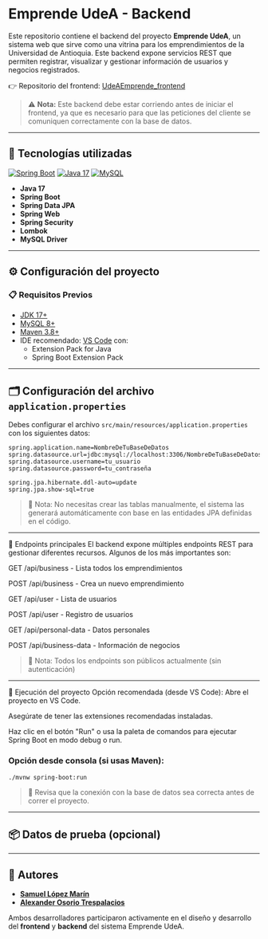 # Emprende UdeA - Backend

Este repositorio contiene el backend del proyecto **Emprende UdeA**, un sistema web que sirve como una vitrina para los emprendimientos de la Universidad de Antioquia. Este backend expone servicios REST que permiten registrar, visualizar y gestionar información de usuarios y negocios registrados.

👉 Repositorio del frontend: [UdeAEmprende_frontend](https://github.com/SamKarsa/UdeAEmprende_frontend)


> ⚠️ **Nota:** Este backend debe estar corriendo antes de iniciar el frontend, ya que es necesario para que las peticiones del cliente se comuniquen correctamente con la base de datos.

---

## 🧰 Tecnologías utilizadas

[![Spring Boot](https://img.shields.io/badge/Spring_Boot-6DB33F?style=for-the-badge&logo=spring&logoColor=white)](https://spring.io/projects/spring-boot)
[![Java 17](https://img.shields.io/badge/Java-17-007396?style=for-the-badge&logo=openjdk&logoColor=white)](https://openjdk.org/projects/jdk/17/)
[![MySQL](https://img.shields.io/badge/MySQL-4479A1?style=for-the-badge&logo=mysql&logoColor=white)](https://www.mysql.com/)

- **Java 17**
- **Spring Boot**
- **Spring Data JPA**
- **Spring Web**
- **Spring Security**
- **Lombok**
- **MySQL Driver**

---

## ⚙️ Configuración del proyecto

### 📋 Requisitos Previos

- [JDK 17+](https://adoptium.net/)
- [MySQL 8+](https://dev.mysql.com/downloads/)
- [Maven 3.8+](https://maven.apache.org/)
- IDE recomendado: [VS Code](https://code.visualstudio.com/) con:
  - Extension Pack for Java
  - Spring Boot Extension Pack

---

## 🗂 Configuración del archivo `application.properties`

Debes configurar el archivo `src/main/resources/application.properties` con los siguientes datos:

```properties
spring.application.name=NombreDeTuBaseDeDatos
spring.datasource.url=jdbc:mysql://localhost:3306/NombreDeTuBaseDeDatos
spring.datasource.username=tu_usuario
spring.datasource.password=tu_contraseña

spring.jpa.hibernate.ddl-auto=update
spring.jpa.show-sql=true
```

> 📝 Nota: No necesitas crear las tablas manualmente, el sistema las generará automáticamente con base en las entidades JPA definidas en el código.

---

🔁 Endpoints principales
El backend expone múltiples endpoints REST para gestionar diferentes recursos. Algunos de los más importantes son:

GET /api/business - Lista todos los emprendimientos

POST /api/business - Crea un nuevo emprendimiento

GET /api/user - Lista de usuarios

POST /api/user - Registro de usuarios

GET /api/personal-data - Datos personales

POST /api/business-data - Información de negocios

> 📌 Nota: Todos los endpoints son públicos actualmente (sin autenticación)
---

🚀 Ejecución del proyecto
Opción recomendada (desde VS Code):
Abre el proyecto en VS Code.

Asegúrate de tener las extensiones recomendadas instaladas.

Haz clic en el botón "Run" o usa la paleta de comandos para ejecutar Spring Boot en modo debug o run.

### Opción desde consola (si usas Maven):

```bash
./mvnw spring-boot:run
```

> 🧪 Revisa que la conexión con la base de datos sea correcta antes de correr el proyecto.

---

## 📦 Datos de prueba (opcional)


---

## 👥 Autores

- [**Samuel López Marín**](https://github.com/SamKarsa)  
- [**Alexander Osorio Trespalacios**](https://github.com/AlexOsorio756)  

Ambos desarrolladores participaron activamente en el diseño y desarrollo del **frontend** y **backend** del sistema Emprende UdeA.

